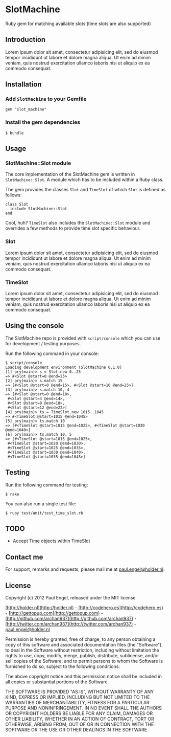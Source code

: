 # SlotMachine

Ruby gem for matching available slots (time slots are also supported)

## Introduction

Lorem ipsum dolor sit amet, consectetur adipisicing elit, sed do eiusmod tempor incididunt ut labore et dolore magna aliqua. Ut enim ad minim veniam, quis nostrud exercitation ullamco laboris nisi ut aliquip ex ea commodo consequat.

## Installation

### Add `SlotMachine` to your Gemfile

    gem "slot_machine"

### Install the gem dependencies

    $ bundle

## Usage

### SlotMachine::Slot module

The core implementation of the SlotMachine gem is written in `SlotMachine::Slot`. A module which has to be included within a Ruby class.

The gem provides the classes `Slot` and `TimeSlot` of which `Slot` is defined as follows:

    class Slot
      include SlotMachine::Slot
    end

Cool, huh? `TimeSlot` also includes the `SlotMachine::Slot` module and overrides a few methods to provide time slot specific behaviour.

### Slot

Lorem ipsum dolor sit amet, consectetur adipisicing elit, sed do eiusmod tempor incididunt ut labore et dolore magna aliqua. Ut enim ad minim veniam, quis nostrud exercitation ullamco laboris nisi ut aliquip ex ea commodo consequat.

### TimeSlot

Lorem ipsum dolor sit amet, consectetur adipisicing elit, sed do eiusmod tempor incididunt ut labore et dolore magna aliqua. Ut enim ad minim veniam, quis nostrud exercitation ullamco laboris nisi ut aliquip ex ea commodo consequat.

## Using the console

The SlotMachine repo is provided with `script/console` which you can use for development / testing purposes.

Run the following command in your console:

    $ script/console
    Loading development environment (SlotMachine 0.1.0)
    [1] pry(main)> s = Slot.new 0..25
    => #<Slot @start=0 @end=25>
    [2] pry(main)> s.match 15
    => [#<Slot @start=0 @end=15>, #<Slot @start=10 @end=25>]
    [3] pry(main)> s.match 10, 4
    => [#<Slot @start=0 @end=10>,
     #<Slot @start=4 @end=14>,
     #<Slot @start=8 @end=18>,
     #<Slot @start=12 @end=22>]
    [4] pry(main)> ts = TimeSlot.new 1015..1045
    => #<TimeSlot @start=1015 @end=1045>
    [5] pry(main)> ts.match 10
    => [#<TimeSlot @start=1015 @end=1025>, #<TimeSlot @start=1030 @end=1040>]
    [6] pry(main)> ts.match 10, 5
    => [#<TimeSlot @start=1015 @end=1025>,
     #<TimeSlot @start=1020 @end=1030>,
     #<TimeSlot @start=1025 @end=1035>,
     #<TimeSlot @start=1030 @end=1040>,
     #<TimeSlot @start=1035 @end=1045>]

## Testing

Run the following command for testing:

    $ rake

You can also run a single test file:

    $ ruby test/unit/test_time_slot.rb

## TODO

* Accept Time objects within TimeSlot

## Contact me

For support, remarks and requests, please mail me at [paul.engel@holder.nl](mailto:paul.engel@holder.nl).

## License

Copyright (c) 2012 Paul Engel, released under the MIT license

[http://holder.nl](http://holder.nl) - [http://codehero.es](http://codehero.es) - [http://gettopup.com](http://gettopup.com) - [http://github.com/archan937](http://github.com/archan937) - [http://twitter.com/archan937](http://twitter.com/archan937) - [paul.engel@holder.nl](mailto:paul.engel@holder.nl)

Permission is hereby granted, free of charge, to any person obtaining a copy of this software and associated documentation files (the "Software"), to deal in the Software without restriction, including without limitation the rights to use, copy, modify, merge, publish, distribute, sublicense, and/or sell copies of the Software, and to permit persons to whom the Software is furnished to do so, subject to the following conditions:

The above copyright notice and this permission notice shall be included in all copies or substantial portions of the Software.

THE SOFTWARE IS PROVIDED "AS IS", WITHOUT WARRANTY OF ANY KIND, EXPRESS OR IMPLIED, INCLUDING BUT NOT LIMITED TO THE WARRANTIES OF MERCHANTABILITY, FITNESS FOR A PARTICULAR PURPOSE AND NONINFRINGEMENT. IN NO EVENT SHALL THE AUTHORS OR COPYRIGHT HOLDERS BE LIABLE FOR ANY CLAIM, DAMAGES OR OTHER LIABILITY, WHETHER IN AN ACTION OF CONTRACT, TORT OR OTHERWISE, ARISING FROM, OUT OF OR IN CONNECTION WITH THE SOFTWARE OR THE USE OR OTHER DEALINGS IN THE SOFTWARE.